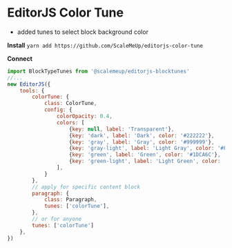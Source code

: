 # EditorJS Color Tune
- added tunes to select block background color

**Install**
`yarn add https://github.com/ScaleMeUp/editorjs-color-tune`

**Connect**
```js
import BlockTypeTunes from '@scalemeup/editorjs-blocktunes'
//...
new EditorJS({
    tools: {
        colorTune: {
            class: ColorTune,
            config: {
                colorOpacity: 0.4,
                colors: [
                    {key: null, label: 'Transparent'},
                    {key: 'dark', label: 'Dark', color: '#222222'},
                    {key: 'gray', label: 'Gray', color: '#999999'},
                    {key: 'gray-light', label: 'Light Gray', color: '#F0F0F0'},
                    {key: 'green', label: 'Green', color: '#1DCA6C'},
                    {key: 'green-light', label: 'Light Green', color: '#BBEFD3'},
                ],
            }
        },
        // apply for specific content block
        paragraph: {
            class: Paragraph,
            tunes: ['colorTune'],
        },
        // or for anyone
        tunes: ['colorTune']
    },
})
```
